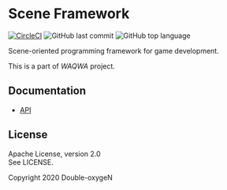 # Scene Framework

[![CircleCI](https://circleci.com/gh/Double-oxygeN/SceneFW/tree/master.svg?style=svg)](https://circleci.com/gh/Double-oxygeN/SceneFW/tree/master)
![GitHub last commit](https://img.shields.io/github/last-commit/Double-oxygeN/SceneFW?logo=github&style=flat-square)
![GitHub top language](https://img.shields.io/github/languages/top/Double-oxygeN/SceneFW?logo=nim&style=flat-square)

Scene-oriented programming framework for game development.

This is a part of *WAQWA* project.

## Documentation

- [API](https://gh.double-oxygen.net/SceneFW/en/scenefw.html)

## License

Apache License, version 2.0  
See LICENSE.

Copyright 2020 Double-oxygeN
